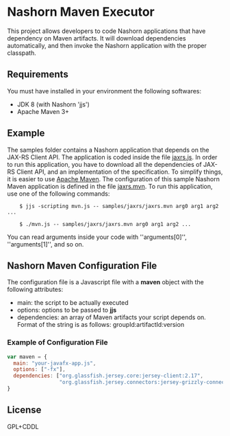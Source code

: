 Nashorn Maven Executor
=====
This project allows developers to code Nashorn applications that have dependency on Maven artifacts. It will download dependencies automatically, and then invoke the Nashorn application with the proper classpath.

## Requirements
You must have installed in your environment the following softwares:
 - JDK 8 (with Nashorn 'jjs')
 - Apache Maven 3+

## Example
The samples folder contains a Nashorn application that depends on the JAX-RS Client API. The application is coded inside the file [jaxrs.js](samples/jaxrs/jaxrs.js). In order to run this application, you have to download all the dependencies of JAX-RS Client API, and an implementation of the specification. To simplify things, it is easier to use [Apache Maven](http://maven.apache.org). The configuration of this sample Nashorn Maven application is defined in the file [jaxrs.mvn](samples/jaxrs/jaxrs.mvn). To run this application, use one of the following commands:

        $ jjs -scripting mvn.js -- samples/jaxrs/jaxrs.mvn arg0 arg1 arg2 ...
        
        $ ./mvn.js -- samples/jaxrs/jaxrs.mvn arg0 arg1 arg2 ...

You can read arguments inside your code with ''arguments[0]'', ''arguments[1]'', and so on.

## Nashorn Maven Configuration File
The configuration file is a Javascript file with a **maven** object with the following attributes:
 - main: the script to be actually executed
 - options: options to be passed to **jjs**
 - dependencies: an array of Maven artifacts your script depends on. Format of the string is as follows: groupId:artifactId:version

### Example of Configuration File
```javascript
var maven = {
  main: "your-javafx-app.js",
  options: ["-fx"],
  dependencies: ["org.glassfish.jersey.core:jersey-client:2.17", 
                 "org.glassfish.jersey.connectors:jersey-grizzly-connector:2.17"]
}
```

## License
GPL+CDDL
